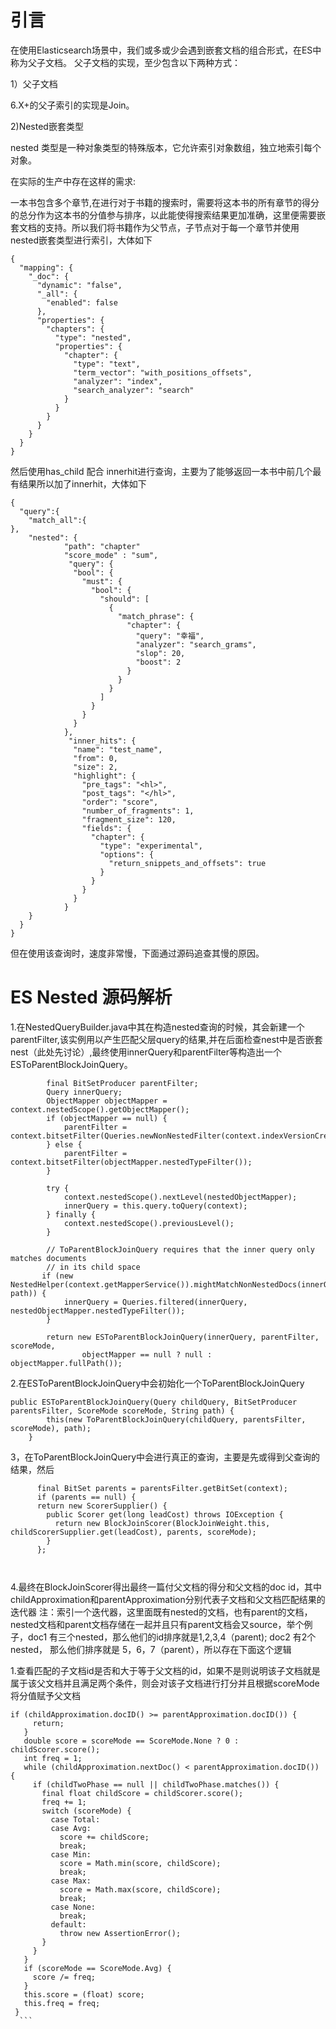 # 引言

在使用Elasticsearch场景中，我们或多或少会遇到嵌套文档的组合形式，在ES中称为父子文档。
父子文档的实现，至少包含以下两种方式：
 
 1）父子文档
 
 6.X+的父子索引的实现是Join。
 
 2)Nested嵌套类型
 
 nested 类型是一种对象类型的特殊版本，它允许索引对象数组，独立地索引每个对象。

在实际的生产中存在这样的需求:

一本书包含多个章节,在进行对于书籍的搜索时，需要将这本书的所有章节的得分的总分作为这本书的分值参与排序，以此能使得搜索结果更加准确，这里便需要嵌套文档的支持。所以我们将书籍作为父节点，子节点对于每一个章节并使用nested嵌套类型进行索引，大体如下
```
{
  "mapping": {
    "_doc": {
      "dynamic": "false",
      "_all": {
        "enabled": false
      },
      "properties": {
        "chapters": {
          "type": "nested",
          "properties": {
            "chapter": {
              "type": "text",
              "term_vector": "with_positions_offsets",
              "analyzer": "index",
              "search_analyzer": "search"
            }
          }
        }
      }
    }
  }
}
```

然后使用has_child 配合 innerhit进行查询，主要为了能够返回一本书中前几个最有结果所以加了innerhit，大体如下
```
{
  "query":{
    "match_all":{
},
    "nested": {
            "path": "chapter"
            "score_mode" : "sum",
             "query": {
              "bool": {
                "must": {
                  "bool": {
                    "should": [
                      {
                        "match_phrase": {
                          "chapter": {
                            "query": "幸福",
                            "analyzer": "search_grams",
                            "slop": 20,
                            "boost": 2
                          }
                        }
                      }
                    ]
                  }
                }
              }
            },
             "inner_hits": {
              "name": "test_name",
              "from": 0,
              "size": 2,
              "highlight": {
                "pre_tags": "<hl>",
                "post_tags": "</hl>",
                "order": "score",
                "number_of_fragments": 1,
                "fragment_size": 120,
                "fields": {
                  "chapter": {
                    "type": "experimental",
                    "options": {
                      "return_snippets_and_offsets": true
                    }
                  }
                }
              }
            }
    }
  }
}
```

但在使用该查询时，速度非常慢，下面通过源码追查其慢的原因。

# ES Nested 源码解析 
1.在NestedQueryBuilder.java中其在构造nested查询的时候，其会新建一个parentFilter,该实例用以产生匹配父层query的结果,并在后面检查nest中是否嵌套nest（此处先讨论）,最终使用innerQuery和parentFilter等构造出一个ESToParentBlockJoinQuery。
```
        final BitSetProducer parentFilter;
        Query innerQuery;
        ObjectMapper objectMapper = context.nestedScope().getObjectMapper();
        if (objectMapper == null) {
            parentFilter = context.bitsetFilter(Queries.newNonNestedFilter(context.indexVersionCreated()));
        } else {
            parentFilter = context.bitsetFilter(objectMapper.nestedTypeFilter());
        }

        try {
            context.nestedScope().nextLevel(nestedObjectMapper);
            innerQuery = this.query.toQuery(context);
        } finally {
            context.nestedScope().previousLevel();
        }

        // ToParentBlockJoinQuery requires that the inner query only matches documents
        // in its child space
       if (new NestedHelper(context.getMapperService()).mightMatchNonNestedDocs(innerQuery, path)) {
            innerQuery = Queries.filtered(innerQuery, nestedObjectMapper.nestedTypeFilter());
        }

        return new ESToParentBlockJoinQuery(innerQuery, parentFilter, scoreMode,
                objectMapper == null ? null : objectMapper.fullPath());

```
2.在ESToParentBlockJoinQuery中会初始化一个ToParentBlockJoinQuery
```
public ESToParentBlockJoinQuery(Query childQuery, BitSetProducer parentsFilter, ScoreMode scoreMode, String path) {
        this(new ToParentBlockJoinQuery(childQuery, parentsFilter, scoreMode), path);
    }
```
3，在ToParentBlockJoinQuery中会进行真正的查询，主要是先或得到父查询的结果，然后

```
      final BitSet parents = parentsFilter.getBitSet(context);
      if (parents == null) {
      return new ScorerSupplier() {    
        public Scorer get(long leadCost) throws IOException {
          return new BlockJoinScorer(BlockJoinWeight.this, childScorerSupplier.get(leadCost), parents, scoreMode);
        }
      };
      
     
 ``` 
 4.最终在BlockJoinScorer得出最终一篇付父文档的得分和父文档的doc id，其中childApproximation和parentApproximation分别代表子文档和父文档匹配结果的迭代器
  注：索引一个迭代器，这里面既有nested的文档，也有parent的文档，nested文档和parent文档存储在一起并且只有parent文档会又source，举个例子，doc1 有三个nested，那么他们的id排序就是1,2,3,4（parent); doc2 有2个nested， 那么他们排序就是 5，6，7（parent），所以存在下面这个逻辑
          
   1.查看匹配的子文档id是否和大于等于父文档的id，如果不是则说明该子文档就是属于该父文档并且满足两个条件，则会对该子文档进行打分并且根据scoreMode 将分值赋予父文档
   ```   
   if (childApproximation.docID() >= parentApproximation.docID()) {
        return;
      }
      double score = scoreMode == ScoreMode.None ? 0 : childScorer.score();
      int freq = 1;
      while (childApproximation.nextDoc() < parentApproximation.docID()) {
        if (childTwoPhase == null || childTwoPhase.matches()) {
          final float childScore = childScorer.score();
          freq += 1;
          switch (scoreMode) {
            case Total:
            case Avg:
              score += childScore;
              break;
            case Min:
              score = Math.min(score, childScore);
              break;
            case Max:
              score = Math.max(score, childScore);
              break;
            case None:
              break;
            default:
              throw new AssertionError();
          }
        }
      }
      if (scoreMode == ScoreMode.Avg) {
        score /= freq;
      }
      this.score = (float) score;
      this.freq = freq;
    }
     ``` 
